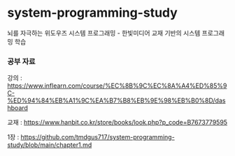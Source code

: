 # system-programming-study
뇌를 자극하는 위도우즈 시스템 프로그래밍 - 한빛미디어 교재 기반의 시스템 프로그래밍 학습

### 공부 자료
강의 : https://www.inflearn.com/course/%EC%8B%9C%EC%8A%A4%ED%85%9C-%ED%94%84%EB%A1%9C%EA%B7%B8%EB%9E%98%EB%B0%8D/dashboard

교재 : https://www.hanbit.co.kr/store/books/look.php?p_code=B7673779595

1장 : https://github.com/tmdgus717/system-programming-study/blob/main/chapter1.md

